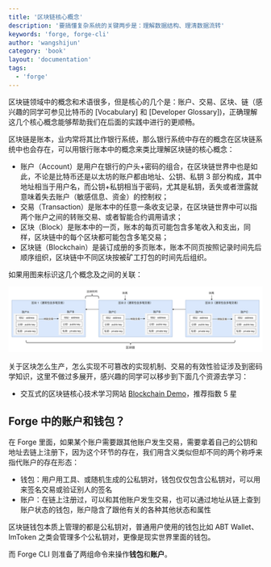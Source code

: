 ```yaml
---
title: '区块链核心概念'
description: '要搞懂复杂系统的关键两步是：理解数据结构、理清数据流转'
keywords: 'forge, forge-cli'
author: 'wangshijun'
category: 'book'
layout: 'documentation'
tags:
  - 'forge'
---
```


区块链领域中的概念和术语很多，但是核心的几个是：账户、交易、区块、链（感兴趣的同学可参见比特币的 [Vocabulary] 和 [Developer Glossary])，正确理解这几个核心概念能够帮助我们在后面的实践中进行的更顺畅。

区块链是账本，业内常将其比作银行系统，那么银行系统中存在的概念在区块链系统中也会存在，可以用银行账本中的概念来类比理解区块链的核心概念：

- 账户（Account）是用户在银行的户头+密码的组合，在区块链世界中也是如此，不论是比特币还是以太坊的账户都由地址、公钥、私钥 3 部分构成，其中地址相当于用户名，而公钥+私钥相当于密码，尤其是私钥，丢失或者泄露就意味着失去账户（敏感信息、资金）的控制权；
- 交易（Transaction）是账本中的任意一条收支记录，在区块链世界中可以指两个账户之间的转账交易、或者智能合约调用请求；
- 区块（Block）是账本中的一页，账本的每页可能包含多笔收入和支出，同样，区块链中的每个区块都可能包含多笔交易；
- 区块链（Blockchain）是装订成册的多页账本，账本不同页按照记录时间先后顺序组织，区块链中不同区块按被矿工打包的时间先后组织。

如果用图来标识这几个概念及之间的关联：

![](./images/core-concepts.png)

关于区块怎么生产，怎么实现不可篡改的实现机制、交易的有效性验证涉及到密码学知识，这里不做过多展开，感兴趣的同学可以移步到下面几个资源去学习：

- 交互式的区块链核心技术学习网站 [Blockchain Demo](https://anders.com/blockchain/)，推荐指数 5 星

## Forge 中的账户和钱包？

在 Forge 里面，如果某个账户需要跟其他账户发生交易，需要拿着自己的公钥和地址去链上注册下，因为这个环节的存在，我们用含义类似但却不同的两个称呼来指代账户的存在形态：

- 钱包：用户用工具、或随机生成的公私钥对，钱包仅仅包含公私钥对，可以用来签名交易或验证别人的签名
- 账户：在链上注册过，可以和其他账户发生交易，也可以通过地址从链上查到账户状态的钱包，账户隐含了跟他有关的各种其他状态和属性

区块链钱包本质上管理的都是公私钥对，普通用户使用的钱包比如 ABT Wallet、ImToken 之类会管理多个公私钥对，更像是现实世界里面的钱包。

而 Forge CLI 则准备了两组命令来操作**钱包**和**账户**。
